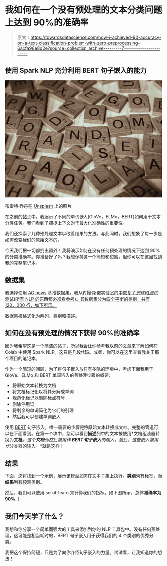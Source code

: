 # 我如何在一个没有预处理的文本分类问题上达到 90%的准确率

> 原文：<https://towardsdatascience.com/how-i-achieved-90-accuracy-on-a-text-classification-problem-with-zero-preprocessing-6acfa96e8d2e?source=collection_archive---------7----------------------->

## 使用 Spark NLP 充分利用 BERT 句子嵌入的能力

![](img/4345e3459f2141f08757842324a2ea43.png)

布雷特·乔丹在 [Unsplash](https://unsplash.com/s/photos/symbol?utm_source=unsplash&utm_medium=referral&utm_content=creditCopyText) 上的照片

在之前的[帖子](/glove-elmo-bert-9dbbc9226934)中，我展示了不同的单词嵌入(GloVe，ELMo，BERT)如何用于文本分类任务。我们看到了捕捉上下文对于最大化准确性的重要性。

我们还探索了几种预处理文本以改善结果的方法。与此同时，我们想象了每一步是如何改变我们的原始文本的。

今天我们把一切都扔出窗外！我将演示如何在没有任何预处理的情况下达到 90%的分类准确率。你准备好了吗？我想保持这一个简短和甜蜜，但你可以在这里找到我的完整笔记本。

## 数据集

我选择使用 [AG news](http://groups.di.unipi.it/~gulli/AG_corpus_of_news_articles.html) 基准数据集。我从约翰·斯诺实验室的[中恢复了*训练*和*测试*测试(所有 NLP 的东西都必须看参考)。该数据集分为四个平衡的类别，共有 120，000 行，如下所示。](https://github.com/JohnSnowLabs/spark-nlp-workshop/tree/master/tutorials/Certification_Trainings/Public/data)

数据集被格式化为两列，类别和描述。

## 如何在没有预处理的情况下获得 90%的准确率

因为我希望这是一个简洁的帖子，所以我会让你参考我以前的[文章](/glove-elmo-bert-9dbbc9226934)来了解如何在 Colab 中使用 Spark NLP。这只是几段代码。或者，你可以在这里查看我关于那个项目的笔记本。

作为一个简短的回顾，为了将句子嵌入放在有多酷的环境中，考虑下面我用于 GloVe、ELMo 和 BERT 单词嵌入的预处理步骤的概要:

*   将原始文本转换为文档
*   将文档标记化以将其分解成单词
*   规范化标记以删除标点符号
*   删除停用词
*   将剩余的单词简化为它们的引理
*   然后我可以创建单词嵌入

使用 [BERT](https://nlp.johnsnowlabs.com/2020/08/25/sent_bert_base_cased.html) 句子嵌入，唯一需要的步骤是将原始文本转换成文档。完整的管道可以在下面看到。在第一个块中，您可以看到**描述**列中的文本被使用*文档组装器转换为**文档**。*这个**文档**列然后被用作 **BERT 句子嵌入**的输入。最后，这些嵌入被用作*分类器的输入。*就是这样！

## 结果

下面，您将找到一个示例，展示该模型如何在文本子集上执行。**类别**列有标签，而**结果**列有预测类别。

然后，我们可以使用 scikit-learn 来计算我们的指标。如下图所示，总体**准确率为 90%** ！

## 我们今天学了什么？

我想和你分享一个简单而强大的工具来添加到你的 NLP 工具包中。没有任何预处理，这可能是相当耗时的，BERT 句子嵌入用于获得我们的 4 个类别的优秀分类。

我把这个保持简短，只是为了向你介绍句子嵌入的力量。试试看，让我知道你的想法！